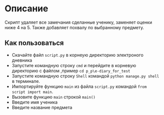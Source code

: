 # Описание
Скрипт удаляет все замечания сделанные ученику, заменяет оценки ниже 4 на 5.
Также добавляет похвалу по выбранному предмету.
## Как пользоваться 
* Скачайте файл `script.py` в корнеую директорию электроного дневника
* Запустите командную строку `cmd` и перейдите в корневую директорию с файлом ,пример `cd p_p\e-diary_for_test`
* Запустите командную строку  `Shell` командой `python manage.py shell` в терминале.
* Импортируйте функцию `main` из файла `script.py` командой `from script import main`.
* Вызовите функцию `main` строкой `main()`
* Введите имя ученика
* Введите название предмета



